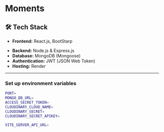 # Moments

## 🛠 Tech Stack

- **Frontend:** React.js, BootStarp
<!-- and React Query(for state management) -->
- **Backend:** Node.js & Express.js
- **Database:** MongoDB (Mongoose)
- **Authentication:** JWT (JSON Web Token)
- **Hosting:** Render

---

### Set up environment variables

```bash
PORT=
MONGO_DB_URL=
ACCESS_SECRET_TOKEN=
CLOUDINARY_CLOUD_NAME=
CLOUDINARY_SECRET=
CLOUDINARY_SECRET_APIKEY=

VITE_SERVER_API_URL=
```

